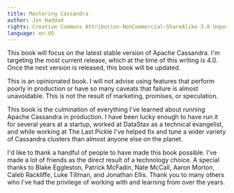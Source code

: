 ```yaml
---
title: Mastering Cassandra
author: Jon Haddad
rights: Creative Commons Attribution-NonCommercial-ShareAlike 3.0 Unported License
language: en-US
---
```


This book will focus on the latest stable version of Apache Cassandra.  I'm targeting the most current release, which at the time of this writing is 4.0.  Once the next version is released, this book will be updated.

This is an opinionated book.  I will not advise using features that perform poorly in production or have so many caveats that failure is almost unavoidable.  This is not the result of marketing, promises, or speculation.

This book is the culmination of everything I've learned about running Apache Cassandra in production.  I have been lucky enough to have run it for several years at a startup, worked at DataStax as a technical evangelist, and while working at The Last Pickle I've helped fix and tune a wider variety of Cassandra clusters than almost anyone else on the planet.  

I'd like to thank a handful of people to have made this book possible.  I've made a lot of friends as the direct result of a technology choice.  A special thanks to Blake Eggleston, Patrick McFadin, Nate McCall, Aaron Morton, Caleb Rackliffe, Luke Tillman, and Jonathan Ellis.  Thank you to many others who I've had the privilege of working with and learning from over the years.

